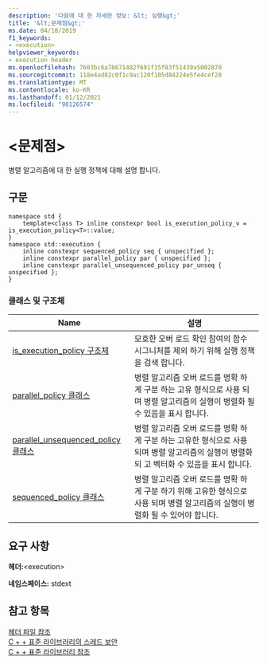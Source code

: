 ```yaml
---
description: '다음에 대 한 자세한 정보: &lt; 실행&gt;'
title: '&lt;문제점&gt;'
ms.date: 04/18/2019
f1_keywords:
- <execution>
helpviewer_keywords:
- execution header
ms.openlocfilehash: 7603bc6a78671482f691f15f83f51439a5002870
ms.sourcegitcommit: 118e4ad82c0f1c9ac120f105d84224e5fe4cef28
ms.translationtype: MT
ms.contentlocale: ko-KR
ms.lasthandoff: 01/12/2021
ms.locfileid: "98126574"
---
```

# <a name="ltexecutiongt"></a>&lt;문제점&gt;

병렬 알고리즘에 대 한 실행 정책에 대해 설명 합니다.

## <a name="syntax"></a>구문

```
namespace std {
    template<class T> inline constexpr bool is_execution_policy_v = is_execution_policy<T>::value;
}
namespace std::execution {
    inline constexpr sequenced_policy seq { unspecified };
    inline constexpr parallel_policy par { unspecified };
    inline constexpr parallel_unsequenced_policy par_unseq { unspecified };
}
```

### <a name="classes-and-structs"></a>클래스 및 구조체

|Name|설명|
|-|-|
|[is_execution_policy 구조체](is-execution-policy-struct.md)|모호한 오버 로드 확인 참여의 함수 시그니처를 제외 하기 위해 실행 정책을 검색 합니다.|
|[parallel_policy 클래스](parallel-policy-class.md)|병렬 알고리즘 오버 로드를 명확 하 게 구분 하는 고유 형식으로 사용 되며 병렬 알고리즘의 실행이 병렬화 될 수 있음을 표시 합니다.|
|[parallel_unsequenced_policy 클래스](parallel-unsequenced-policy-class.md)|병렬 알고리즘 오버 로드를 명확 하 게 구분 하는 고유한 형식으로 사용 되며 병렬 알고리즘의 실행이 병렬화 되 고 벡터화 수 있음을 표시 합니다.|
|[sequenced_policy 클래스](sequenced-policy-class.md)|병렬 알고리즘 오버 로드를 명확 하 게 구분 하기 위해 고유한 형식으로 사용 되며 병렬 알고리즘의 실행이 병렬화 될 수 있어야 합니다.|

## <a name="requirements"></a>요구 사항

**헤더:**\<execution>

**네임스페이스:** stdext

## <a name="see-also"></a>참고 항목

[헤더 파일 참조](cpp-standard-library-header-files.md)\
[C + + 표준 라이브러리의 스레드 보안](thread-safety-in-the-cpp-standard-library.md)\
[C + + 표준 라이브러리 참조](cpp-standard-library-reference.md)
